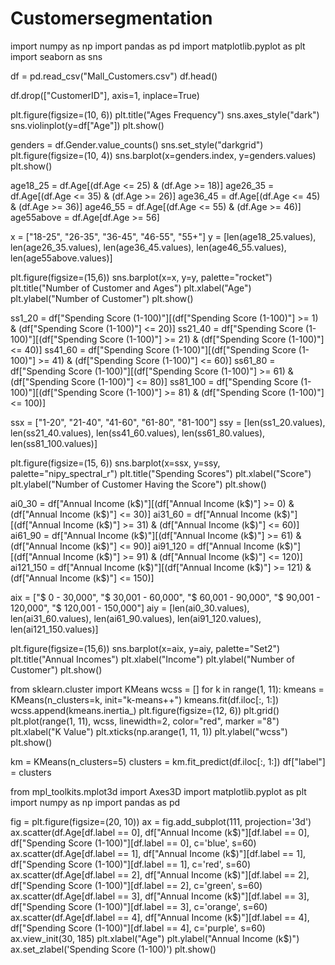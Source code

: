 # Customersegmentation

import numpy as np
import pandas as pd
import matplotlib.pyplot as plt
import seaborn as sns

df = pd.read_csv("Mall_Customers.csv")
df.head()

df.drop(["CustomerID"], axis=1, inplace=True)

plt.figure(figsize=(10, 6))
plt.title("Ages Frequency")
sns.axes_style("dark")
sns.violinplot(y=df["Age"])
plt.show()

genders = df.Gender.value_counts()
sns.set_style("darkgrid")
plt.figure(figsize=(10, 4))
sns.barplot(x=genders.index, y=genders.values)
plt.show()

age18_25 = df.Age[(df.Age <= 25) & (df.Age >= 18)]
age26_35 = df.Age[(df.Age <= 35) & (df.Age >= 26)]
age36_45 = df.Age[(df.Age <= 45) & (df.Age >= 36)]
age46_55 = df.Age[(df.Age <= 55) & (df.Age >= 46)]
age55above = df.Age[df.Age >= 56]

x = ["18-25", "26-35", "36-45", "46-55", "55+"]
y = [len(age18_25.values), len(age26_35.values), len(age36_45.values), len(age46_55.values), len(age55above.values)]

plt.figure(figsize=(15,6))
sns.barplot(x=x, y=y, palette="rocket")
plt.title("Number of Customer and Ages")
plt.xlabel("Age")
plt.ylabel("Number of Customer")
plt.show()

ss1_20 = df["Spending Score (1-100)"][(df["Spending Score (1-100)"] >= 1) & (df["Spending Score (1-100)"] <= 20)]
ss21_40 = df["Spending Score (1-100)"][(df["Spending Score (1-100)"] >= 21) & (df["Spending Score (1-100)"] <= 40)]
ss41_60 = df["Spending Score (1-100)"][(df["Spending Score (1-100)"] >= 41) & (df["Spending Score (1-100)"] <= 60)]
ss61_80 = df["Spending Score (1-100)"][(df["Spending Score (1-100)"] >= 61) & (df["Spending Score (1-100)"] <= 80)]
ss81_100 = df["Spending Score (1-100)"][(df["Spending Score (1-100)"] >= 81) & (df["Spending Score (1-100)"] <= 100)]

ssx = ["1-20", "21-40", "41-60", "61-80", "81-100"]
ssy = [len(ss1_20.values), len(ss21_40.values), len(ss41_60.values), len(ss61_80.values), len(ss81_100.values)]

plt.figure(figsize=(15, 6))
sns.barplot(x=ssx, y=ssy, palette="nipy_spectral_r")
plt.title("Spending Scores")
plt.xlabel("Score")
plt.ylabel("Number of Customer Having the Score")
plt.show()

ai0_30 = df["Annual Income (k$)"][(df["Annual Income (k$)"] >= 0) & (df["Annual Income (k$)"] <= 30)]
ai31_60 = df["Annual Income (k$)"][(df["Annual Income (k$)"] >= 31) & (df["Annual Income (k$)"] <= 60)]
ai61_90 = df["Annual Income (k$)"][(df["Annual Income (k$)"] >= 61) & (df["Annual Income (k$)"] <= 90)]
ai91_120 = df["Annual Income (k$)"][(df["Annual Income (k$)"] >= 91) & (df["Annual Income (k$)"] <= 120)]
ai121_150 = df["Annual Income (k$)"][(df["Annual Income (k$)"] >= 121) & (df["Annual Income (k$)"] <= 150)]

aix = ["$ 0 - 30,000", "$ 30,001 - 60,000", "$ 60,001 - 90,000", "$ 90,001 - 120,000", "$ 120,001 - 150,000"]
aiy = [len(ai0_30.values), len(ai31_60.values), len(ai61_90.values), len(ai91_120.values), len(ai121_150.values)]

plt.figure(figsize=(15,6))
sns.barplot(x=aix, y=aiy, palette="Set2")
plt.title("Annual Incomes")
plt.xlabel("Income")
plt.ylabel("Number of Customer")
plt.show()

from sklearn.cluster import KMeans
wcss = []
for k in range(1, 11):
    kmeans = KMeans(n_clusters=k, init="k-means++")
    kmeans.fit(df.iloc[:, 1:])
    wcss.append(kmeans.inertia_)
plt.figure(figsize=(12, 6))
plt.grid()
plt.plot(range(1, 11), wcss, linewidth=2, color="red", marker ="8")
plt.xlabel("K Value")
plt.xticks(np.arange(1, 11, 1))
plt.ylabel("wcss")
plt.show()

km = KMeans(n_clusters=5)
clusters = km.fit_predict(df.iloc[:, 1:])
df["label"] = clusters

from mpl_toolkits.mplot3d import Axes3D
import matplotlib.pyplot as plt
import numpy as np
import pandas as pd

fig = plt.figure(figsize=(20, 10))
ax = fig.add_subplot(111, projection='3d')
ax.scatter(df.Age[df.label == 0], df["Annual Income (k$)"][df.label == 0], df["Spending Score (1-100)"][df.label == 0],
           c='blue', s=60)
ax.scatter(df.Age[df.label == 1], df["Annual Income (k$)"][df.label == 1], df["Spending Score (1-100)"][df.label == 1],
           c='red', s=60)
ax.scatter(df.Age[df.label == 2], df["Annual Income (k$)"][df.label == 2], df["Spending Score (1-100)"][df.label == 2],
           c='green', s=60)
ax.scatter(df.Age[df.label == 3], df["Annual Income (k$)"][df.label == 3], df["Spending Score (1-100)"][df.label == 3],
           c='orange', s=60)
ax.scatter(df.Age[df.label == 4], df["Annual Income (k$)"][df.label == 4], df["Spending Score (1-100)"][df.label == 4],
           c='purple', s=60)
ax.view_init(30, 185)
plt.xlabel("Age")
plt.ylabel("Annual Income (k$)")
ax.set_zlabel('Spending Score (1-100)')
plt.show()
